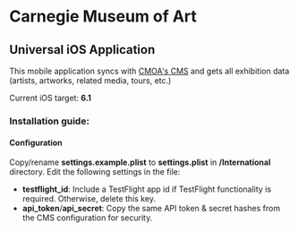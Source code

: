 # Carnegie Museum of Art
## Universal iOS Application

This mobile application syncs with [CMOA's CMS](https://github.com/cmoa/cmoa-app-cms) and gets all exhibition data (artists, artworks, related media, tours, etc.)

Current iOS target: **6.1**

### Installation guide:

#### Configuration

Copy/rename **settings.example.plist** to **settings.plist** in **/International** directory. Edit the following settings in the file:

* **testflight\_id**: Include a TestFlight app id if TestFlight functionality is required. Otherwise, delete this key.
* **api\_token**/**api\_secret**: Copy the same API token & secret hashes from the CMS configuration for security.